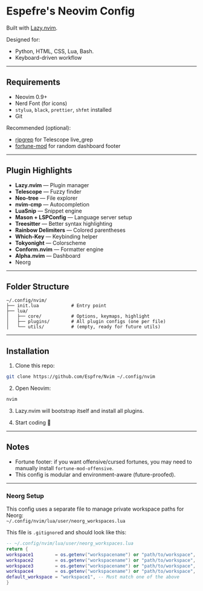 # Espefre's Neovim Config

Built with [Lazy.nvim](https://github.com/folke/lazy.nvim).

Designed for:

- Python, HTML, CSS, Lua, Bash.
- Keyboard-driven workflow

---

## Requirements

- Neovim 0.9+
- Nerd Font (for icons)
- `stylua`, `black`, `prettier`, `shfmt` installed
- Git

Recommended (optional):

- [ripgrep](https://github.com/BurntSushi/ripgrep) for Telescope live_grep
- [fortune-mod](https://github.com/shlomif/fortune-mod) for random dashboard footer

---

## Plugin Highlights

- **Lazy.nvim** — Plugin manager
- **Telescope** — Fuzzy finder
- **Neo-tree** — File explorer
- **nvim-cmp** — Autocompletion
- **LuaSnip** — Snippet engine
- **Mason + LSPConfig** — Language server setup
- **Treesitter** — Better syntax highlighting
- **Rainbow Delimiters** — Colored parentheses
- **Which-Key** — Keybinding helper
- **Tokyonight** — Colorscheme
- **Conform.nvim** — Formatter engine
- **Alpha.nvim** — Dashboard
- Neorg

---

## Folder Structure

```
~/.config/nvim/
├── init.lua            # Entry point
├── lua/
│   ├── core/           # Options, keymaps, highlight
│   ├── plugins/        # All plugin configs (one per file)
│   └── utils/          # (empty, ready for future utils)
```

---

## Installation

1. Clone this repo:

```bash
git clone https://github.com/Espfre/Nvim ~/.config/nvim
```

2. Open Neovim:

```bash
nvim
```

3. Lazy.nvim will bootstrap itself and install all plugins.

4. Start coding 🚀

---

## Notes

- Fortune footer: if you want offensive/cursed fortunes, you may need to manually install `fortune-mod-offensive`.
- This config is modular and environment-aware (future-proofed).

---

### Neorg Setup

This config uses a separate file to manage private workspace paths for Neorg:  
`~/.config/nvim/lua/user/neorg_workspaces.lua`

This file is `.gitignore`d and should look like this:

```lua
-- ~/.config/nvim/lua/user/neorg_workspaces.lua
return {
workspace1        = os.getenv("workspacename") or "path/to/workspace",
workspace2        = os.getenv("workspacename") or "path/to/workspace",
workspace3        = os.getenv("workspacename") or "path/to/workspace",
workspace4        = os.getenv("workspacename") or "path/to/workspace",
default_workspace = "workspace1", -- Must match one of the above
}

```
